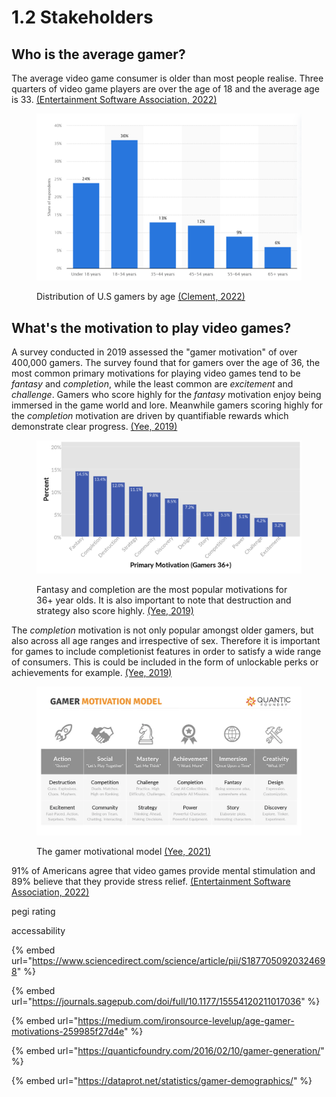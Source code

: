 # 1.2 Stakeholders

## Who is the average gamer?

The average video game consumer is older than most people realise. Three quarters of video game players are over the age of 18 and the average age is 33. [(Entertainment Software Association, 2022)](../reference-list.md#stakeholders)&#x20;

<figure><img src="../.gitbook/assets/distributionofgamersbyage.png" alt=""><figcaption><p>Distribution of U.S gamers by age <a href="../reference-list.md#stakeholders">(Clement, 2022)</a></p></figcaption></figure>

## What's the motivation to play video games?

A survey conducted in 2019 assessed the "gamer motivation" of over 400,000 gamers. The survey found that for gamers over the age of 36, the most common primary motivations for playing video games tend to be _fantasy_ and _completion_, while the least common are _excitement_ and _challenge_. Gamers who score highly for the _fantasy_ motivation enjoy being immersed in the game world and lore. Meanwhile gamers scoring highly for the _completion_ motivation are driven by quantifiable rewards which demonstrate clear progress. [(Yee, 2019)](../reference-list.md#stakeholders)

<figure><img src="../.gitbook/assets/36+ gamer motivation.png" alt=""><figcaption><p>Fantasy and completion are the most popular motivations for 36+ year olds. It is also important to note that destruction and strategy also score highly. <a href="../reference-list.md#stakeholders">(Yee, 2019)</a></p></figcaption></figure>

The _completion_ motivation is not only popular amongst older gamers, but also across all age ranges and irrespective of sex. Therefore it is important for games to include completionist features in order to satisfy a wide range of consumers. This is could be included in the form of unlockable perks or achievements for example. [(Yee, 2019)](../reference-list.md#stakeholders)

<figure><img src="../.gitbook/assets/gamermotivationmodel.webp" alt=""><figcaption><p>The gamer motivational model <a href="../reference-list.md#stakeholders">(Yee, 2021)</a></p></figcaption></figure>

91% of Americans agree that video games provide mental stimulation and 89% believe that they provide stress relief. [(Entertainment Software Association, 2022)](../reference-list.md#stakeholders)





pegi rating

accessability

{% embed url="https://www.sciencedirect.com/science/article/pii/S1877050920324698" %}

{% embed url="https://journals.sagepub.com/doi/full/10.1177/15554120211017036" %}

{% embed url="https://medium.com/ironsource-levelup/age-gamer-motivations-259985f27d4e" %}

{% embed url="https://quanticfoundry.com/2016/02/10/gamer-generation/" %}

{% embed url="https://dataprot.net/statistics/gamer-demographics/" %}
